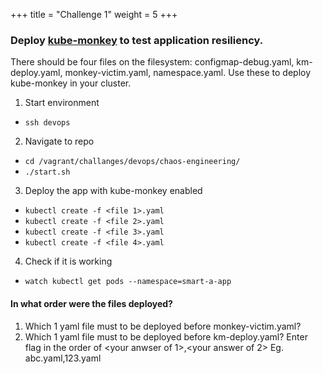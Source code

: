 +++
title = "Challenge 1"
weight = 5
+++

### Deploy [kube-monkey](https://github.com/asobti/kube-monkey) to test application resiliency.

There should be four files on the filesystem: configmap-debug.yaml, km-deploy.yaml, monkey-victim.yaml, namespace.yaml. Use these to deploy kube-monkey in your cluster.


1. Start environment
  - `ssh devops`

2. Navigate to repo
  - `cd /vagrant/challanges/devops/chaos-engineering/` 
  - `./start.sh` 

3. Deploy the app with kube-monkey enabled
  - `kubectl create -f <file 1>.yaml`
  - `kubectl create -f <file 2>.yaml`
  - `kubectl create -f <file 3>.yaml`
  - `kubectl create -f <file 4>.yaml`

4. Check if it is working 
  - `watch kubectl get pods --namespace=smart-a-app`

#### In what order were the files deployed?
1. Which 1 yaml file must to be deployed before monkey-victim.yaml? 
2. Which 1 yaml file must to be deployed before km-deploy.yaml? 
Enter flag in the order of <your anwser of 1>,<your answer of 2> Eg. abc.yaml,123.yaml
